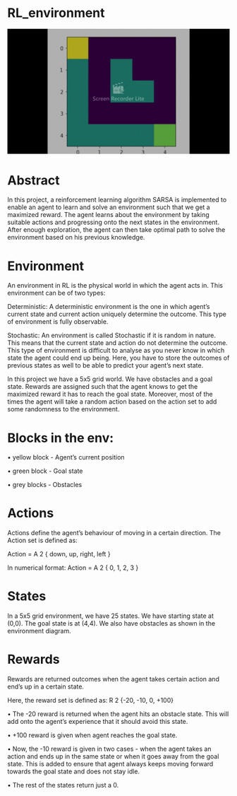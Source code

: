 # RL_environment
![caption](https://github.com/vinita1005/RL_environment/blob/main/RL_env_render.gif)
# Abstract

In this project, a reinforcement learning algorithm SARSA is implemented to enable an
agent to learn and solve an environment such that we get a maximized reward. The agent
learns about the environment by taking suitable actions and progressing onto the next
states in the environment. After enough exploration, the agent can then take optimal
path to solve the environment based on his previous knowledge.

# Environment

An environment in RL is the physical world in which the agent acts in. This environment
can be of two types:

Deterministic:
A deterministic environment is the one in which agent’s current state and current action
uniquely determine the outcome. This type of environment is fully observable.

Stochastic:
An environment is called Stochastic if it is random in nature. This means that the current
state and action do not determine the outcome. This type of environment is difficult to
analyse as you never know in which state the agent could end up being. Here, you have
to store the outcomes of previous states as well to be able to predict your agent’s next
state.

In this project we have a 5x5 grid world. We have obstacles and a goal state. Rewards
are assigned such that the agent knows to get the maximized reward it has to reach the
goal state. Moreover, most of the times the agent will take a random action based on the
action set to add some randomness to the environment.

# Blocks in the env:

• yellow block - Agent’s current position

• green block - Goal state

• grey blocks - Obstacles

# Actions

Actions define the agent’s behaviour of moving in a certain direction.
The Action set is defined as:

Action = A 2 { down, up, right, left }

In numerical format:
Action = A 2 { 0, 1, 2, 3 }

# States

In a 5x5 grid environment, we have 25 states. We have starting state at (0,0). The goal
state is at (4,4). We also have obstacles as shown in the environment diagram.

# Rewards

Rewards are returned outcomes when the agent takes certain action and end’s up in a
certain state.

Here, the reward set is defined as:
R 2 {-20, -10, 0, +100}

• The -20 reward is returned when the agent hits an obstacle state. This will add
onto the agent’s experience that it should avoid this state.

• +100 reward is given when agent reaches the goal state.

• Now, the -10 reward is given in two cases - when the agent takes an action and
ends up in the same state or when it goes away from the goal state. This
is added to ensure that agent always keeps moving forward towards the goal state
and does not stay idle.

• The rest of the states return just a 0.
